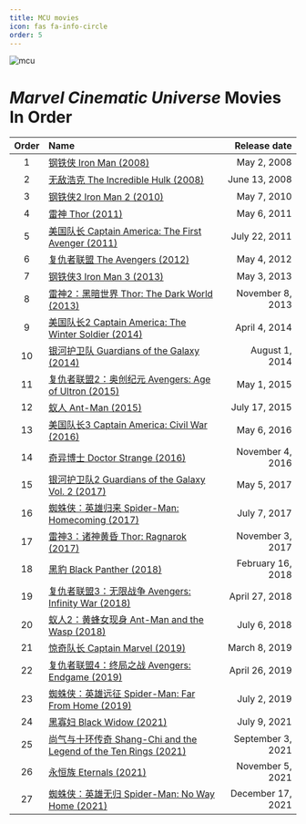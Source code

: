 ```yaml
---
title: MCU movies
icon: fas fa-info-circle
order: 5
---
```


<style>
.table-wrapper{
    font-family:Arial;
}
</style>

![mcu](/movie/mcu.jpg)

# *Marvel Cinematic Universe* <b style="color: var(--primary);">Movies In Order<b>

| Order    | Name                      | Release date |
| :-: | :------------------------ | -----------: |
| 1 | [钢铁侠 Iron Man (2008)]()  | May 2, 2008 |
| 2 | [无敌浩克 The Incredible Hulk (2008)]() | June 13, 2008 |
| 3 | [钢铁侠2 Iron Man 2 (2010)]() | May 7, 2010 |
| 4 | [雷神 Thor (2011)]() | May 6, 2011 |
| 5 | [美国队长 Captain America: The First Avenger (2011)]() | July 22, 2011 |
| 6 | [复仇者联盟 The Avengers (2012)]() | May 4, 2012 |
| 7 | [钢铁侠3 Iron Man 3 (2013)]() | May 3, 2013 |
| 8 | [雷神2：黑暗世界 Thor: The Dark World (2013)]() | November 8, 2013	 |
| 9 | [美国队长2 Captain America: The Winter Soldier (2014)]() | April 4, 2014	 |
| 10 | [银河护卫队 Guardians of the Galaxy (2014)]() | August 1, 2014	 |
| 11 | [复仇者联盟2：奥创纪元 Avengers: Age of Ultron (2015)]() | May 1, 2015	 |
| 12 | [蚁人 Ant-Man (2015)]() | July 17, 2015	 |
| 13 | [美国队长3 Captain America: Civil War (2016)]() | May 6, 2016	 |
| 14 | [奇异博士 Doctor Strange (2016)]() | November 4, 2016	 |
| 15 | [银河护卫队2 Guardians of the Galaxy Vol. 2 (2017)]() | May 5, 2017	 |
| 16 | [蜘蛛侠：英雄归来 Spider-Man: Homecoming (2017)]() | July 7, 2017	 |
| 17 | [雷神3：诸神黄昏 Thor: Ragnarok (2017)]() | November 3, 2017	 |
| 18 | [黑豹 Black Panther (2018)]() | February 16, 2018	 |
| 19 | [复仇者联盟3：无限战争 Avengers: Infinity War (2018)]() | April 27, 2018	 |
| 20 | [蚁人2：黄蜂女现身 Ant-Man and the Wasp (2018)]() | July 6, 2018	 |
| 21 | [惊奇队长 Captain Marvel (2019)]() | March 8, 2019	 |
| 22 | [复仇者联盟4：终局之战 Avengers: Endgame (2019)]() | April 26, 2019	 |
| 23 | [蜘蛛侠：英雄远征 Spider-Man: Far From Home (2019)]() | July 2, 2019	 |
| 24 | [黑寡妇 Black Widow (2021)]() | July 9, 2021 |
| 25 | [尚气与十环传奇 Shang-Chi and the Legend of the Ten Rings (2021)]() | September 3, 2021	 |
| 26 | [永恒族 Eternals (2021)]() | November 5, 2021	 |
| 27 | [蜘蛛侠：英雄无归 Spider-Man: No Way Home (2021)]() | December 17, 2021	 |
